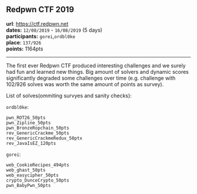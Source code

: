 ## Redpwn CTF 2019
__url__: https://ctf.redpwn.net \
__dates:__ `12/08/2019` - `16/08/2019` (5 days) \
__participants:__ `gorei`,`ordbl0ke` \
__place__: `137/926` \
__points:__   1164pts

---

The first ever Redpwn CTF produced interesting challenges and we surely had fun and learned new things.
Big amount of solvers and dynamic scores significantly degraded some challenges over time (e.g. challenge with 102/926 solves was worth the same amount of points as survey).

List of solves(ommiting survyes and sanity checks):

`ordbl0ke`:
```
pwn_ROT26_50pts
pwn_Zipline_50pts
pwn_BronzeRopchain_50pts
rev_GenericCrackme_50pts
rev_GenericCrackmeRedux_50ptx
rev_JavaIsEZ_120pts
```

`gorei`:
```
web_CookieRecipes_494pts
web_ghast_50pts
web_easycipher_50pts
crypto_DunceCrypto_50pts
pwn_BabyPwn_50pts
```


